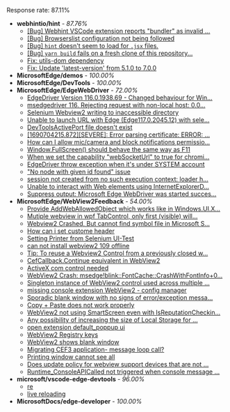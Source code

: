 Response rate: 87.11%

* **webhintio/hint** - _87.76%_
  * [[Bug] Webhint VSCode extension reports "bundler" as invalid ...](https://github.com/webhintio/hint/issues/5563)
  * [[Bug] Browserslist configuration not being followed](https://github.com/webhintio/hint/issues/5556)
  * [[Bug] `hint` doesn't seem to load for `.jsx` files.](https://github.com/webhintio/hint/issues/5702)
  * [[Bug] `yarn build` fails on a fresh clone of this repository...](https://github.com/webhintio/hint/issues/5657)
  * [Fix: utils-dom dependency](https://github.com/webhintio/hint/pull/5564)
  * [Fix: Update 'latest-version' from 5.1.0 to 7.0.0](https://github.com/webhintio/hint/pull/5471)
* **MicrosoftEdge/demos** - _100.00%_
* **MicrosoftEdge/DevTools** - _100.00%_
* **MicrosoftEdge/EdgeWebDriver** - _72.00%_
  * [EdgeDriver Version 116.0.1938.69 - Changed behaviour for Win...](https://github.com/MicrosoftEdge/EdgeWebDriver/issues/115)
  * [msedgedriver 116. Rejecting request with non-local host: 0.0...](https://github.com/MicrosoftEdge/EdgeWebDriver/issues/114)
  * [Selenium Webview2 writing to inaccessible directory](https://github.com/MicrosoftEdge/EdgeWebDriver/issues/112)
  * [Unable to launch URL with Edge (Edge117.0.2045.12) with sele...](https://github.com/MicrosoftEdge/EdgeWebDriver/issues/111)
  * [DevToolsActivePort file doesn't exist](https://github.com/MicrosoftEdge/EdgeWebDriver/issues/101)
  * [[1690704215.872][SEVERE]: Error parsing certificate: ERROR: ...](https://github.com/MicrosoftEdge/EdgeWebDriver/issues/99)
  * [How can I allow mic/camera and block notifications permissio...](https://github.com/MicrosoftEdge/EdgeWebDriver/issues/98)
  * [Window.FullScreen()  should behave the same way as F11](https://github.com/MicrosoftEdge/EdgeWebDriver/issues/107)
  * [When we set the capability "webSocketUrl" to true for chromi...](https://github.com/MicrosoftEdge/EdgeWebDriver/issues/103)
  * [EdgeDriver throw exception when it's under SYSTEM account](https://github.com/MicrosoftEdge/EdgeWebDriver/issues/100)
  * ["No node with given id found" issue](https://github.com/MicrosoftEdge/EdgeWebDriver/issues/96)
  * [session not created from no such execution context: loader h...](https://github.com/MicrosoftEdge/EdgeWebDriver/issues/95)
  * [Unable to interact with Web elements using InternetExplorerD...](https://github.com/MicrosoftEdge/EdgeWebDriver/issues/91)
  * [Suppress output: Microsoft Edge WebDriver was started succes...](https://github.com/MicrosoftEdge/EdgeWebDriver/issues/82)
* **MicrosoftEdge/WebView2Feedback** - _54.00%_
  * [Provide AddWebAllowedObject which works like in Windows.UI.X...](https://github.com/MicrosoftEdge/WebView2Feedback/issues/3823)
  * [Mutiple webview in wpf TabControl, only first (visible) will...](https://github.com/MicrosoftEdge/WebView2Feedback/issues/3818)
  * [Webview2 Crashed, But cannot find symbol file in Microsoft S...](https://github.com/MicrosoftEdge/WebView2Feedback/issues/3816)
  * [How can i set custome header](https://github.com/MicrosoftEdge/WebView2Feedback/issues/3814)
  * [Setting Printer from Selenium UI-Test](https://github.com/MicrosoftEdge/WebView2Feedback/issues/3812)
  * [can not install webview2 109 offline](https://github.com/MicrosoftEdge/WebView2Feedback/issues/3811)
  * [Tip:  To reuse a Webview2 Control from a previously closed w...](https://github.com/MicrosoftEdge/WebView2Feedback/issues/3810)
  * [CefCallback.Continue equivalent in WebView2](https://github.com/MicrosoftEdge/WebView2Feedback/issues/3809)
  * [ActiveX com control needed](https://github.com/MicrosoftEdge/WebView2Feedback/issues/3796)
  * [WebView2 Crash: msedge!blink::FontCache::CrashWithFontInfo+0...](https://github.com/MicrosoftEdge/WebView2Feedback/issues/3783)
  * [Singleton instance of WebView2 control used across multiple ...](https://github.com/MicrosoftEdge/WebView2Feedback/issues/3782)
  * [missing console extension WebView2 - config manager](https://github.com/MicrosoftEdge/WebView2Feedback/issues/3778)
  * [Sporadic blank window with no signs of error/exception messa...](https://github.com/MicrosoftEdge/WebView2Feedback/issues/3776)
  * [Copy + Paste does not work properly](https://github.com/MicrosoftEdge/WebView2Feedback/issues/3775)
  * [WebView2 not using SmartScreen even with IsReputationCheckin...](https://github.com/MicrosoftEdge/WebView2Feedback/issues/3774)
  * [Any possibility of increasing the size of Local Storage for ...](https://github.com/MicrosoftEdge/WebView2Feedback/issues/3773)
  * [open extension default_poppup ui](https://github.com/MicrosoftEdge/WebView2Feedback/issues/3822)
  * [WebView2 Registry keys](https://github.com/MicrosoftEdge/WebView2Feedback/issues/3819)
  * [WebView2 shows blank window](https://github.com/MicrosoftEdge/WebView2Feedback/issues/3817)
  * [Migrating CEF3 application- message loop call?](https://github.com/MicrosoftEdge/WebView2Feedback/issues/3800)
  * [Printing window cannot see all](https://github.com/MicrosoftEdge/WebView2Feedback/issues/3798)
  * [Does update policy for webview support devices that are not ...](https://github.com/MicrosoftEdge/WebView2Feedback/issues/3797)
  * [Runtime_ConsoleAPICalled not triggered when console message ...](https://github.com/MicrosoftEdge/WebView2Feedback/issues/3784)
* **microsoft/vscode-edge-devtools** - _96.00%_
  * [re](https://github.com/microsoft/vscode-edge-devtools/issues/1766)
  * [live reloading](https://github.com/microsoft/vscode-edge-devtools/issues/1765)
* **MicrosoftDocs/edge-developer** - _100.00%_